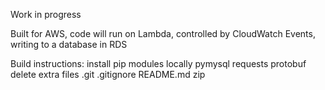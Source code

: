 Work in progress

Built for AWS, code will run on Lambda, controlled by CloudWatch Events, writing to a database in RDS

Build instructions:
    install pip modules locally
        pymysql
        requests
	protobuf
    delete extra files
        .git
        .gitignore
        README.md
    zip
